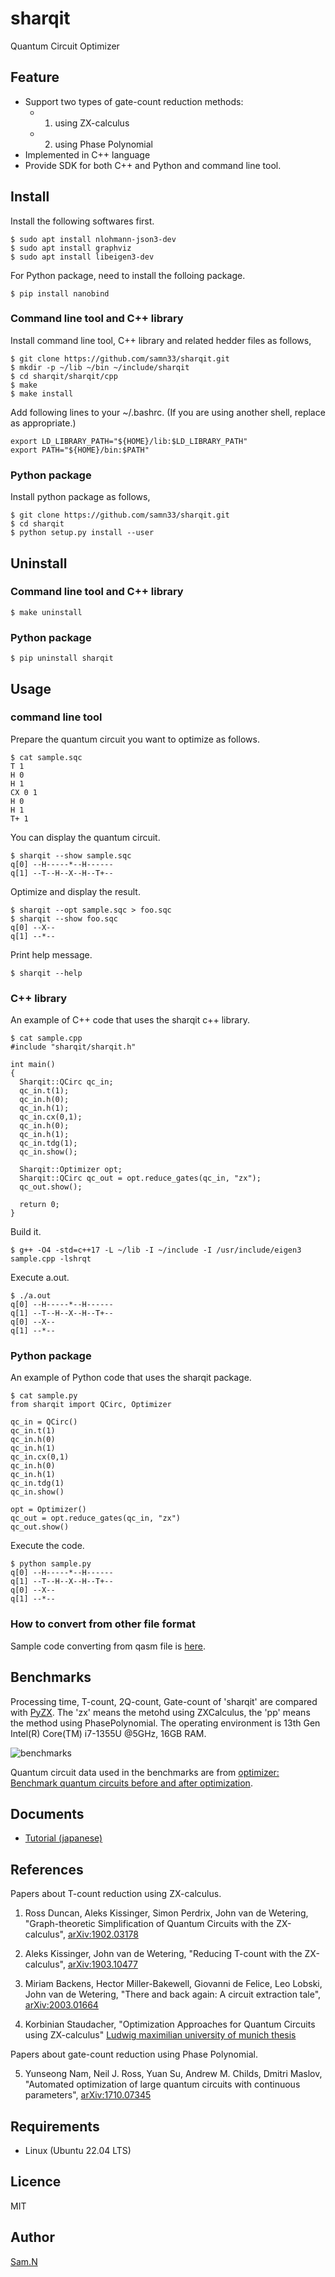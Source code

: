 sharqit
=======

Quantum Circuit Optimizer

## Feature

- Support two types of gate-count reduction methods:
	- 1) using ZX-calculus
	- 2) using Phase Polynomial
- Implemented in C++ language
- Provide SDK for both C++ and Python and command line tool.

## Install

Install the following softwares first.

    $ sudo apt install nlohmann-json3-dev 
	$ sudo apt install graphviz
	$ sudo apt install libeigen3-dev

For Python package, need to install the folloing package.

    $ pip install nanobind

### Command line tool and C++ library

Install command line tool, C++ library and related hedder files as follows,

    $ git clone https://github.com/samn33/sharqit.git
    $ mkdir -p ~/lib ~/bin ~/include/sharqit
    $ cd sharqit/sharqit/cpp
    $ make
    $ make install

Add following lines to your ~/.bashrc. (If you are using another shell, replace as appropriate.)

    export LD_LIBRARY_PATH="${HOME}/lib:$LD_LIBRARY_PATH"
    export PATH="${HOME}/bin:$PATH"

### Python package

Install python package as follows,

    $ git clone https://github.com/samn33/sharqit.git
    $ cd sharqit
    $ python setup.py install --user


## Uninstall

### Command line tool and C++ library

    $ make uninstall

### Python package

    $ pip uninstall sharqit


## Usage

### command line tool

Prepare the quantum circuit you want to optimize as follows.

    $ cat sample.sqc
    T 1
    H 0
    H 1
    CX 0 1
    H 0
    H 1
    T+ 1

You can display the quantum circuit.

    $ sharqit --show sample.sqc
	q[0] --H-----*--H------
	q[1] --T--H--X--H--T+--

Optimize and display the result.

    $ sharqit --opt sample.sqc > foo.sqc
    $ sharqit --show foo.sqc
    q[0] --X--
    q[1] --*--

Print help message.

    $ sharqit --help

### C++ library

An example of C++ code that uses the sharqit c++ library.

    $ cat sample.cpp
    #include "sharqit/sharqit.h"
        
    int main()
    {
      Sharqit::QCirc qc_in;
      qc_in.t(1);
      qc_in.h(0);
      qc_in.h(1);
      qc_in.cx(0,1);
      qc_in.h(0);
      qc_in.h(1);
      qc_in.tdg(1);
      qc_in.show();
    
      Sharqit::Optimizer opt;
      Sharqit::QCirc qc_out = opt.reduce_gates(qc_in, "zx");
      qc_out.show();
        
      return 0;
    }

Build it.

    $ g++ -O4 -std=c++17 -L ~/lib -I ~/include -I /usr/include/eigen3 sample.cpp -lshrqt

Execute a.out.

    $ ./a.out
    q[0] --H-----*--H------
    q[1] --T--H--X--H--T+--
    q[0] --X--
    q[1] --*--

### Python package

An example of Python code that uses the sharqit package.

    $ cat sample.py
    from sharqit import QCirc, Optimizer
    
    qc_in = QCirc()
    qc_in.t(1)
    qc_in.h(0)
    qc_in.h(1)
    qc_in.cx(0,1)
    qc_in.h(0)
    qc_in.h(1)
    qc_in.tdg(1)
    qc_in.show()
    
    opt = Optimizer()
    qc_out = opt.reduce_gates(qc_in, "zx")
    qc_out.show()

Execute the code.

    $ python sample.py
    q[0] --H-----*--H------
    q[1] --T--H--X--H--T+--
    q[0] --X--
    q[1] --*--

### How to convert from other file format

Sample code converting from qasm file is [here](benchmarks/qasm_to_sqc.py).


## Benchmarks

Processing time, T-count, 2Q-count, Gate-count of 'sharqit' are compared with [PyZX](https://github.com/Quantomatic/pyzx). The 'zx' means the metohd using ZXCalculus, the 'pp' means the method using PhasePolynomial. The operating environment is 13th Gen Intel(R) Core(TM) i7-1355U @5GHz, 16GB RAM.

![benchmarks](/benchmarks/plot.png)

Quantum circuit data used in the benchmarks are from [optimizer: Benchmark quantum circuits before and after optimization](https://github.com/njross/optimizer).


## Documents

- [Tutorial (japanese)](doc/tutorial/jp/main.md)


## References

Papers about T-count reduction using ZX-calculus.

1. Ross Duncan, Aleks Kissinger, Simon Perdrix, John van de Wetering,
"Graph-theoretic Simplification of Quantum Circuits with the ZX-calculus",
[arXiv:1902.03178](https://arxiv.org/abs/1902.03178)

2. Aleks Kissinger, John van de Wetering,
"Reducing T-count with the ZX-calculus",
[arXiv:1903.10477](https://arxiv.org/abs/1903.10477)

3. Miriam Backens, Hector Miller-Bakewell, Giovanni de Felice, Leo Lobski, John van de Wetering,
"There and back again: A circuit extraction tale",
[arXiv:2003.01664](https://arxiv.org/abs/2003.01664)

4. Korbinian Staudacher,
"Optimization Approaches for Quantum Circuits using ZX-calculus"
[Ludwig maximilian university of munich thesis](https://www.mnm-team.org/pub/Diplomarbeiten/stau21/PDF-Version/stau21.pdf)

Papers about gate-count reduction using Phase Polynomial.

5. Yunseong Nam, Neil J. Ross, Yuan Su, Andrew M. Childs, Dmitri Maslov,
"Automated optimization of large quantum circuits with continuous parameters",
[arXiv:1710.07345](https://arxiv.org/abs/1710.07345)


## Requirements

- Linux (Ubuntu 22.04 LTS)


## Licence

MIT


## Author

[Sam.N](http://github.com/samn33)
